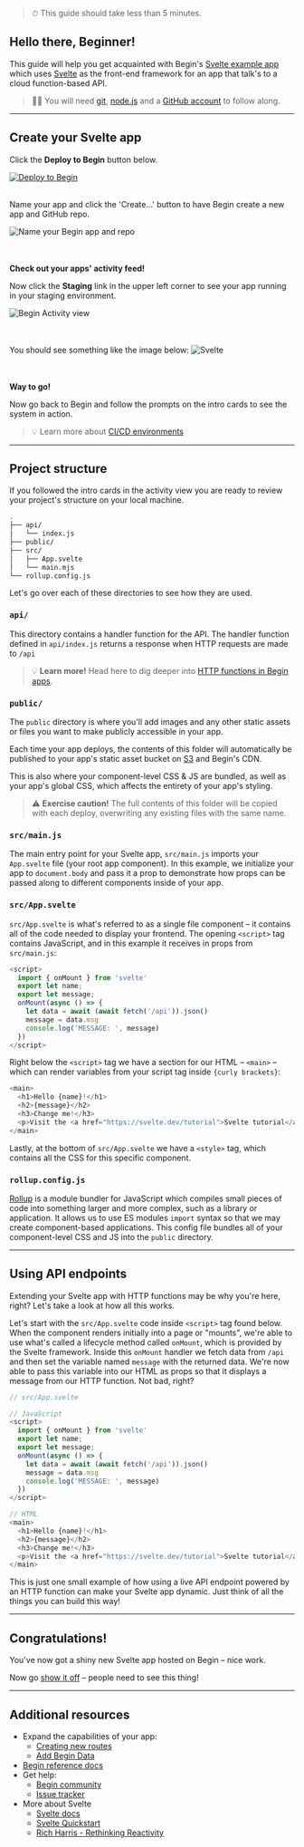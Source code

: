 > ⏱ This guide should take less than 5 minutes.

## **Hello there, Beginner!**

This guide will help you get acquainted with Begin's [Svelte example app](https://github.com/begin-examples/node-svelte) which uses [Svelte](https://svelte.dev/) as the front-end framework for an app that talk's to a cloud function-based API.

> ✋🏽 You will need [git](https://git-scm.com/book/en/v2/Getting-Started-Installing-Git), [node.js](https://nodejs.org/en/download/) and a [GitHub account](https://help.github.com/en/github/getting-started-with-github/signing-up-for-github) to follow along.

---

## Create your Svelte app

Click the **Deploy to Begin** button below.


[![Deploy to Begin](https://static.begin.com/deploy-to-begin.svg)](https://begin.com/apps/create?template=https://github.com/begin-examples/node-svelte)
<br/>
<br/>

Name your app and click the 'Create...' button to have Begin create a new app and GitHub repo.

![Name your Begin app and repo](/_static/screens/shared/begin-repo-name.jpg)
<br/>
<br/>
<br/>

**Check out your apps' activity feed!**

Now click the **Staging** link in the upper left corner to see your app running in your staging environment.

![Begin Activity view](/_static/screens/shared/begin-activity.jpg)
<br/>
<br/>
<br/>

You should see something like the image below:
![Svelte](/_static/screens/guides/svelte/svelte-screen.jpg)
<br/>
<br/>
<br/>

**Way to go!**

Now go back to Begin and follow the prompts on the intro cards to see the system in action.
> 💡 Learn more about [CI/CD environments](https://docs.begin.com/en/getting-started/builds-deploys)

---

## Project structure

If you followed the intro cards in the activity view you are ready to review your project's structure on your local machine.
<br/>

```bash
.
├── api/
│   └── index.js
├── public/
├── src/
│   ├── App.svelte
│   └── main.mjs
└── rollup.config.js
```

Let's go over each of these directories to see how they are used.

### `api/`

This directory contains a handler function for the API.
The handler function defined in `api/index.js` returns a response when HTTP requests are made to `/api`


> 💡 **Learn more!** Head here to dig deeper into [HTTP functions in Begin apps](/en/http-functions/provisioning/).


### `public/`

The `public` directory is where you'll add images and any other static assets or files you want to make publicly accessible in your app.

Each time your app deploys, the contents of this folder will automatically be published to your app's static asset bucket on [S3](https://aws.amazon.com/s3/) and Begin's CDN.

This is also where your component-level CSS & JS are bundled, as well as your app's global CSS, which affects the entirety of your app's styling.

> ⚠️ **Exercise caution!** The full contents of this folder will be copied with each deploy, overwriting any existing files with the same name.


### `src/main.js`

The main entry point for your Svelte app, `src/main.js` imports your `App.svelte` file (your root app component). In this example, we initialize your app to `document.body` and pass it a prop to demonstrate how props can be passed along to different components inside of your app.


### `src/App.svelte`

`src/App.svelte` is what's referred to as a single file component – it contains all of the code needed to display your frontend. The opening `<script>` tag contains JavaScript, and in this example it receives in props from `src/main.js`:

```js
<script>
  import { onMount } from 'svelte'
  export let name;
  export let message;
  onMount(async () => {
    let data = await (await fetch('/api')).json()
    message = data.msg
    console.log('MESSAGE: ', message)
  })
</script>
```

Right below the `<script>` tag we have a section for our HTML – `<main>` – which can render variables from your script tag inside `{curly brackets}`:

```js
<main>
  <h1>Hello {name}!</h1>
  <h2>{message}</h2>
  <h3>Change me!</h3>
  <p>Visit the <a href="https://svelte.dev/tutorial">Svelte tutorial</a> to learn how to build Svelte apps.</p>
</main>
```

Lastly, at the bottom of `src/App.svelte` we have a `<style>` tag, which contains all the CSS for this specific component.


### `rollup.config.js`

[Rollup](https://rollupjs.org/guide/en/) is a module bundler for JavaScript which compiles small pieces of code into something larger and more complex, such as a library or application. It allows us to use ES modules `import` syntax so that we may create component-based applications. This config file bundles all of your component-level CSS and JS into the `public` directory.

---

## Using API endpoints

Extending your Svelte app with HTTP functions may be why you're here, right? Let's take a look at how all this works.

Let's start with the `src/App.svelte` code inside `<script>` tag found below. When the component renders initially into a page or "mounts", we're able to use what's called a lifecycle method called `onMount`, which is provided by the Svelte framework. Inside this `onMount` handler we fetch data from `/api` and then set the variable named `message` with the returned data. We're now able to pass this variable into our HTML as props so that it displays a message from our HTTP function. Not bad, right?

```js
// src/App.svelte

// JavaScript
<script>
  import { onMount } from 'svelte'
  export let name;
  export let message;
  onMount(async () => {
    let data = await (await fetch('/api')).json()
    message = data.msg
    console.log('MESSAGE: ', message)
  })
</script>

// HTML
<main>
  <h1>Hello {name}!</h1>
  <h2>{message}</h2>
  <h3>Change me!</h3>
  <p>Visit the <a href="https://svelte.dev/tutorial">Svelte tutorial</a> to learn how to build Svelte apps.</p>
</main>
```

This is just one small example of how using a live API endpoint powered by an HTTP function can make your Svelte app dynamic. Just think of all the things you can build this way!

---

## Congratulations!

You've now got a shiny new Svelte app hosted on Begin – nice work.

Now go [show it off](https://twitter.com/intent/tweet?text=Hey%2C%20check%20out%20my%20new%20Svelte%20site%21%20%28I%20made%20it%20with%20@Begin%29%20PASTE_YOUR_URL_HERE) – people need to see this thing!

---

<!-- TODO add domains directions -->

## Additional resources

- Expand the capabilities of your app:
  - [Creating new routes](/en/functions/creating-new-functions)
  - [Add Begin Data](/en/data/begin-data/)
- [Begin reference docs](/en/getting-started/introduction)
- Get help:
  - [Begin community](https://github.com/smallwins/begin-community/discussions)
  - [Issue tracker](https://github.com/smallwins/begin-issues/issues)
- More about Svelte
  - [Svelte docs](https://svelte.dev/)
  - [Svelte Quickstart](https://svelte.dev/blog/the-easiest-way-to-get-started)
  - [Rich Harris - Rethinking Reactivity](https://www.youtube.com/watch?v=AdNJ3fydeao&feature=emb_title)
